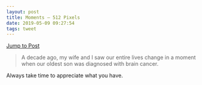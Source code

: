 ```yaml
---
layout: post
title: Moments – 512 Pixels
date: 2019-05-09 09:27:54
tags: tweet
---
```


[Jump to Post](https://512pixels.net/2019/05/moments/)

> A decade ago, my wife and I saw our entire lives change in a moment when our oldest son was diagnosed with brain cancer.


Always take time to appreciate what you have. 